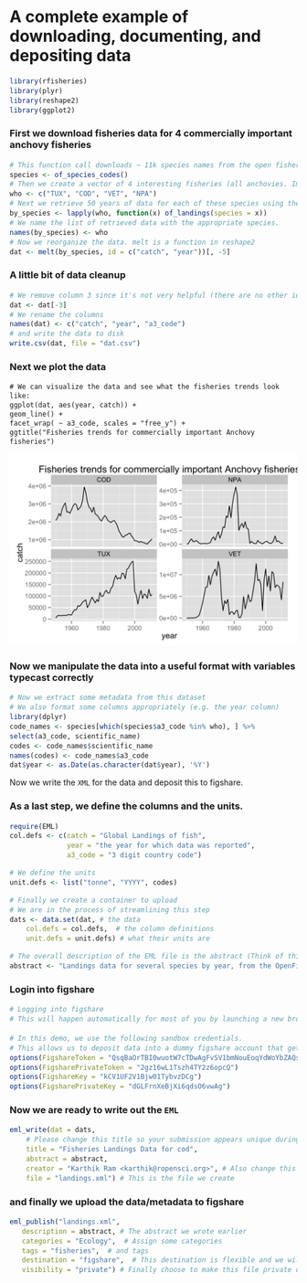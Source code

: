 # A complete example of downloading, documenting, and depositing data

```r
library(rfisheries)
library(plyr)
library(reshape2)
library(ggplot2)
```

### First we download fisheries data for 4 commercially important anchovy fisheries

```r
# This function call downloads ~ 11k species names from the open fisheries database (contains FAO landings data)
species <- of_species_codes()
# Then we create a vector of 4 interesting fisheries (all anchovies. Important, not just for pizza)
who <- c("TUX", "COD", "VET", "NPA")
# Next we retrieve 50 years of data for each of these species using the lapply function on the who list.
by_species <- lapply(who, function(x) of_landings(species = x))
# We name the list of retrieved data with the appropriate species.
names(by_species) <- who
# Now we reorganize the data. melt is a function in reshape2
dat <- melt(by_species, id = c("catch", "year"))[, -5]
```

###  A little bit of data cleanup

```r
# We remove column 3 since it's not very helpful (there are no other idenfiers here besides species)
dat <- dat[-3]
# We rename the columns
names(dat) <- c("catch", "year", "a3_code")
# and write the data to disk
write.csv(dat, file = "dat.csv")
```

### Next we plot the data

```
# We can visualize the data and see what the fisheries trends look like:
ggplot(dat, aes(year, catch)) + 
geom_line() + 
facet_wrap( ~ a3_code, scales = "free_y") +
ggtitle("Fisheries trends for commercially important Anchovy fisheries")
```

![Fisheries collapse](eml.png)

### Now we manipulate the data into a useful format with variables typecast correctly
```r
# Now we extract some metadata from this dataset
# We also format some columns appropriately (e.g. the year column)
library(dplyr)
code_names <- species[which(species$a3_code %in% who), ] %>% 
select(a3_code, scientific_name)
codes <- code_names$scientific_name
names(codes) <- code_names$a3_code
dat$year <- as.Date(as.character(dat$year), '%Y')
```


Now we write the `XML` for the data and deposit this to figshare.

### As a last step, we define the columns and the units.

```r
require(EML)
col.defs <- c(catch = "Global Landings of fish", 
              year = "the year for which data was reported", 
              a3_code = "3 digit country code")
```

```r
# We define the units
unit.defs <- list("tonne", "YYYY", codes)
```

```r
# Finally we create a container to upload
# We are in the process of streamlining this step
dats <- data.set(dat, # the data
	col.defs = col.defs,  # the column definitions
	unit.defs = unit.defs) # what their units are
```

```r
# The overall description of the EML file is the abstract (Think of this as a "data publication") 
abstract <- "Landings data for several species by year, from the OpenFisheries database"
```

### Login into figshare

```r
# Logging into figshare
# This will happen automatically for most of you by launching a new browser window

# In this demo, we use the following sandbox credentials.
# This allows us to deposit data into a dummy figshare account that gets wiped clean every night.
options(FigshareToken = "QsqBaOrTBI0wuotW7cTDwAgFvSV1bmNouEoqYdWoYbZAQsqBaOrTXI0wuotW7cTDwA")
options(FigsharePrivateToken = "2gz16wL1Tszh4TY2z6opcQ")
options(FigshareKey = "kCV1UF2V1Bjw01TybvzDCg")
options(FigsharePrivateKey = "dGLFrnXeBjXi6qdsO6vwAg")
```

### Now we are ready to write out the `EML`

```r
eml_write(dat = dats, 
	# Please change this title so your submission appears unique during this workshop
	title = "Fisheries Landings Data for cod", 
	abstract = abstract, 
    creator = "Karthik Ram <karthik@ropensci.org>", # Also change this to your name
    file = "landings.xml") # This is the file we create
 ```
 
###  and finally we upload the data/metadata to figshare 

 ```r
eml_publish("landings.xml", 
	description = abstract, # The abstract we wrote earlier
	categories = "Ecology",  # Assign some categories
    tags = "fisheries",  # and tags
    destination = "figshare",  # This destination is flexible and we will soon support more
    visibility = "private") # Finally choose to make this file private or public
```

